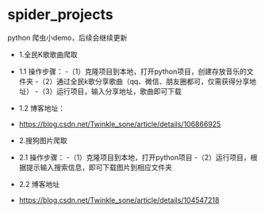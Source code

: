 # spider_projects
python 爬虫小demo，后续会继续更新
 - 1.全民K歌歌曲爬取
 - 1.1 操作步骤：
 -（1）克隆项目到本地，打开python项目，创建存放音乐的文件夹
 -（2）通过全民k歌分享歌曲（qq、微信、朋友圈都可，仅需获得分享地址）
 -（3）运行项目，输入分享地址，歌曲即可下载
 - 1.2 博客地址：
 - https://blog.csdn.net/Twinkle_sone/article/details/106866925
 
 - 2.搜狗图片爬取
 - 2.1 操作步骤：
 -（1）克隆项目到本地，打开python项目
 -（2）运行项目，根据提示输入搜索信息，即可下载图片到相应文件夹
 - 2.2 博客地址
 - https://blog.csdn.net/Twinkle_sone/article/details/104547218
